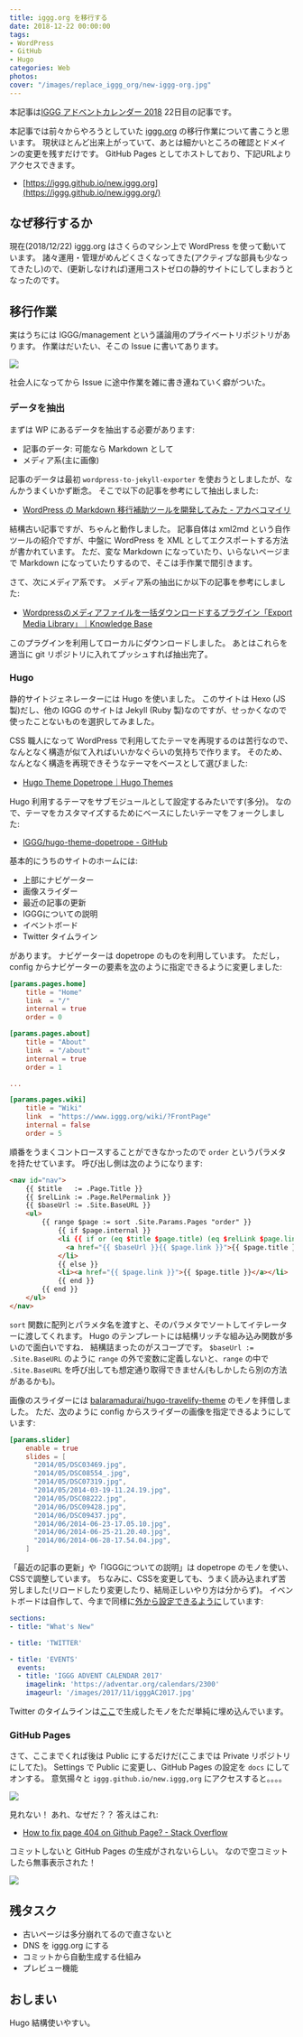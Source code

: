 ```yaml
---
title: iggg.org を移行する
date: 2018-12-22 00:00:00
tags:
- WordPress
- GitHub
- Hugo
categories: Web
photos:
cover: "/images/replace_iggg_org/new-iggg-org.jpg"
---
```


本記事は[IGGG アドベントカレンダー 2018](http://www.adventar.org/calendars/3217) 22日目の記事です。

本記事では前々からやろうとしていた [iggg.org](https://iggg.org) の移行作業について書こうと思います。
現状ほとんど出来上がっていて、あとは細かいところの確認とドメインの変更を残すだけです。
GitHub Pages としてホストしており、下記URLよりアクセスできます。

- [https://iggg.github.io/new.iggg.org](https://iggg.github.io/new.iggg.org/)

## なぜ移行するか

現在(2018/12/22) iggg.org はさくらのマシン上で WordPress を使って動いています。
諸々運用・管理がめんどくさくなってきた(アクティブな部員も少なってきたし)ので、(更新しなければ)運用コストゼロの静的サイトにしてしまおうとなったのです。

## 移行作業

実はうちには IGGG/management という議論用のプライベートリポジトリがあります。
作業はだいたい、そこの Issue に書いてあります。

![](/images/replace-iggg-org/issue.png)

社会人になってから Issue に途中作業を雑に書き連ねていく癖がついた。

### データを抽出

まずは WP にあるデータを抽出する必要があります:

- 記事のデータ: 可能なら Markdown として
- メディア系(主に画像)

記事のデータは最初 `wordpress-to-jekyll-exporter` を使おうとしましたが、なんかうまくいかず断念。
そこで以下の記事を参考にして抽出しました:

- [WordPress の Markdown 移行補助ツールを開発してみた - アカベコマイリ](http://akabeko.me/blog/2016/03/npm-wpxml2md-v1-0-0-release/)

結構古い記事ですが、ちゃんと動作しました。
記事自体は xml2md という自作ツールの紹介ですが、中盤に WordPress を XML としてエクスポートする方法が書かれています。
ただ、変な Markdown になっていたり、いらないページまで Markdown になっていたりするので、そこは手作業で間引きます。

さて、次にメディア系です。
メディア系の抽出にか以下の記事を参考にしました:

- [Wordpressのメディアファイルを一括ダウンロードするプラグイン「Export Media Library」｜Knowledge Base](https://www.momosiri.info/wppi/export-media-library/)

このプラグインを利用してローカルにダウンロードしました。
あとはこれらを適当に git リポジトリに入れてプッシュすれば抽出完了。

### Hugo

静的サイトジェネレーターには Hugo を使いました。
このサイトは Hexo (JS 製)だし、他の IGGG のサイトは Jekyll (Ruby 製)なのですが、せっかくなので使ったことないものを選択してみました。

CSS 職人になって WordPress で利用してたテーマを再現するのは苦行なので、なんとなく構造が似て入ればいいかなぐらいの気持ちで作ります。
そのため、なんとなく構造を再現できそうなテーマをベースとして選びました:

- [Hugo Theme Dopetrope｜Hugo Themes](https://themes.gohugo.io/hugo-theme-dopetrope/)

Hugo 利用するテーマをサブモジュールとして設定するみたいです(多分)。
なので、テーマをカスタマイズするためにベースにしたいテーマをフォークしました:

- [IGGG/hugo-theme-dopetrope - GitHub](https://github.com/IGGG/hugo-theme-dopetrope)

基本的にうちのサイトのホームには:

- 上部にナビゲーター
- 画像スライダー
- 最近の記事の更新
- IGGGについての説明
- イベントボード
- Twitter タイムライン

があります。
ナビゲーターは dopetrope のものを利用しています。
ただし，config からナビゲーターの要素を[次](https://github.com/IGGG/new.iggg.org/blob/c9498f8d30c3ca441708c51493282b12727853e4/config.toml#L15-L67)のように指定できるように変更しました:

```toml
[params.pages.home]
    title = "Home"
    link  = "/"
    internal = true
    order = 0

[params.pages.about]
    title = "About"
    link  = "/about"
    internal = true
    order = 1

...

[params.pages.wiki]
    title = "Wiki"
    link  = "https://www.iggg.org/wiki/?FrontPage"
    internal = false
    order = 5
```

順番をうまくコントロースすることができなかったので `order` というパラメタを持たせています。
呼び出し側は[次](https://github.com/IGGG/hugo-theme-dopetrope/blob/cd4ae533e9e1fdedfecfebb84bca4a3d43d0a787/layouts/partials/nav.html)のようになります:

```html
<nav id="nav">
    {{ $title   := .Page.Title }}
    {{ $relLink := .Page.RelPermalink }}
    {{ $baseUrl := .Site.BaseURL }}
    <ul>
        {{ range $page := sort .Site.Params.Pages "order" }}
            {{ if $page.internal }}
            <li {{ if or (eq $title $page.title) (eq $relLink $page.link) }} class="current" {{ end }}>
              <a href="{{ $baseUrl }}{{ $page.link }}">{{ $page.title }}</a>
            </li>
            {{ else }}
            <li><a href="{{ $page.link }}">{{ $page.title }}</a></li>
            {{ end }}
        {{ end }}
    </ul>
</nav>
```

`sort` 関数に配列とパラメタ名を渡すと、そのパラメタでソートしてイテレーターに渡してくれます。
Hugo のテンプレートには結構リッチな組み込み関数が多いので面白いですね．
結構詰まったのがスコープです。
`$baseUrl := .Site.BaseURL` のように `range` の外で変数に定義しないと、`range` の中で `.Site.BaseURL` を呼び出しても想定通り取得できません(もしかしたら別の方法があるかも)。

画像のスライダーには [balaramadurai/hugo-travelify-theme](https://github.com/balaramadurai/hugo-travelify-theme) のモノを拝借しました。
ただ、[次](https://github.com/IGGG/new.iggg.org/blob/c9498f8d30c3ca441708c51493282b12727853e4/config.toml#L69-L82)のように config からスライダーの画像を指定できるようにしています:

```toml
[params.slider]
    enable = true
    slides = [
      "2014/05/DSC03469.jpg",
      "2014/05/DSC08554_.jpg",
      "2014/05/DSC07319.jpg",
      "2014/05/2014-03-19-11.24.19.jpg",
      "2014/05/DSC08222.jpg",
      "2014/06/DSC09428.jpg",
      "2014/06/DSC09437.jpg",
      "2014/06/2014-06-23-17.05.10.jpg",
      "2014/06/2014-06-25-21.20.40.jpg",
      "2014/06/2014-06-28-17.54.04.jpg",
    ]
```

「最近の記事の更新」や「IGGGについての説明」は dopetrope のモノを使い、CSSで調整しています。
ちなみに、CSSを変更しても、うまく読み込まれず苦労しました(リロードしたり変更したり、結局正しいやり方は分からず)。
イベントボードは自作して、今まで同様に[外から設定できるように](https://github.com/IGGG/new.iggg.org/blob/c9498f8d30c3ca441708c51493282b12727853e4/data/footer/content.yaml)しています:

```yaml
sections:
- title: "What's New"

- title: 'TWITTER'

- title: 'EVENTS'
  events:
  - title: 'IGGG ADVENT CALENDAR 2017'
    imagelink: 'https://adventar.org/calendars/2300'
    imageurl: '/images/2017/11/igggAC2017.jpg'
```

Twitter のタイムラインは[ここ](https://publish.twitter.com)で生成したモノをただ単純に埋め込んでいます。

### GitHub Pages

さて、ここまでくれば後は Public にするだけだ(ここまでは Private リポジトリにしてた)。
Settings で Public に変更し、GitHub Pages の設定を `docs` にしてオンする。
意気揚々と `iggg.github.io/new.iggg,org` にアクセスすると。。。。

![](/images/replace-iggg-org/404-ghpages.png)

見れない！
あれ、なぜだ？？
答えはこれ:

- [How to fix page 404 on Github Page? - Stack Overflow](https://stackoverflow.com/questions/11577147/how-to-fix-page-404-on-github-page)

コミットしないと GitHub Pages の生成がされないらしい。
なので空コミットしたら無事表示された！

![](/images/replace-iggg-org/new-iggg-org-home.png)

## 残タスク

- 古いページは多分崩れてるので直さないと
- DNS を iggg.org にする
- コミットから自動生成する仕組み
- プレビュー機能

## おしまい

Hugo 結構使いやすい。
